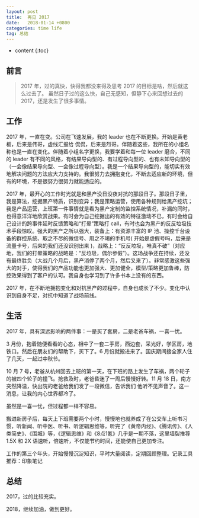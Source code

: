 ```yaml
---
layout: post
title:  再见 2017
date:   2018-01-14 +0800
categories: time life
tag: 总结
---
```

* content
{:toc}



## 前言
> 2017 年，过的真快，快得我都没来得及思考 2017 的目标是啥，然后就这么过去了。
> 虽然日子过的这么快，自己无感知，但静下心来回想过去的 2017，还是发生了很多事情。

## 工作

2017 年，一直在变。公司在飞速发展，我的 leader 也在不断更换。开始是黄老板，后来是伟哥，虚线汇报给 侃侃，后来是烈哥。伴随着这些，我所在的小组名称也是一直在变化。伴随着小组名字更换，我要学着和每一位 leader 磨合，不同的 leader 有不同的风格，有结果导向型的、有过程导向型的、也有未知导向型的（一会像结果导向型、一会像过程导向型）。我是一个结果导向型的，能切实有效地解决问题的方法应大力支持的。我很努力去拥抱变化，不断去适应新的环境，但有的环境，不是很努力很努力就能适应的。

2017 年，最开心的工作时光就是和黑产没日没夜对抗的那段日子。那段日子里，我是算法，挖掘黑产特质，识别变异；我是策略运营，使用各种规则给黑产挖坑；我是产品运营，上班第一件事情就是看为黑产定制的监控系统情况，补漏的同时，也得意洋洋地欣赏战果。有时会为自己挖掘出的有效的特征激动不已，有时会给自己设计的跨事件延时反馈策略和“打晕”策略打 call，有时也会为黑产的反反垃圾技术手段惊叹。强大的黑产之所以强大，装备上：有资源丰富的 IP 池、操控千台设备的群控系统、取之不尽的微信号、用之不竭的手机号( 开始是虚假号吗，后来是流量卡号，后来的我们还没识别出来 )，战略上：“反反垃圾，唯真不破”（对应地，我们的打晕策略的战略是：“反垃圾，偶尔参假”）。这场战争还在持续，还没有最终胜负（大战几个月后，黑产消停了两个月，然后又来了）。非常感激这些强大的对手，使得我们的产品功能也更加强大、更加健全，模型/策略更加鲁棒，防控效果得到了客户的认可。我自身也学习到了许多书本上没有的东西。


2017 年，在不断地拥抱变化和对抗黑产的过程中，自身也成长了不少。变化中认识到自身不足，对抗中知道了战场前线。


## 生活
2017 年，具有深远影响的两件事：一是买了套房，二是老爸车祸，一喜一忧。

3 月份，抱着随便看看的心态，相中了一套二手房，西边套，采光好，学区房，地铁口。然后在朋友们的帮助下，买下了。6 月份就搬进来了。国庆期间接全家人住了几天，一起过中秋节。

10 月 7 号，老爸从杭州回去上班的第一天，在下班的路上发生了车祸，两个轮子的被四个轮子的撞飞。抢救及时，老爸昏迷了一周后慢慢好转。11 月 18 日，南方突然降温，快出院的老爸给我们发了一段微信，告诉我们 他听不见声音了。这一消息，让我的内心世界都冷了。

虽然是一喜一忧，但过程都一样不容易。

搬进新房子后，每天上下班需要两个小时，慢慢地也就养成了在公交车上听书习惯，听新闻、听中医、听书、听逻辑思维等，听完了《黄帝内经》、《腾讯传》、《人类简史》、《围城》等，《逻辑思维》和《8点1氪》几乎是一期不落，这里墙裂推荐 1.5X 和 2X 语速听，倍速听，不仅能节约时间，还能使自己更加专注。

工作的第三个年头，开始慢慢沉淀知识，平时大量阅读，定期回顾整理。记录工具推荐：印象笔记

## 总结
2017，过的比较充实。

2018，继续加油，做到更好。


